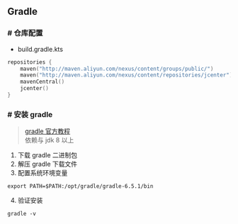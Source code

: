 ## Gradle
### # 仓库配置
- build.gradle.kts
```kotlin
repositories {
    maven("http://maven.aliyun.com/nexus/content/groups/public/")
    maven("http://maven.aliyun.com/nexus/content/repositories/jcenter")
    mavenCentral()
    jcenter()
}
```
### # 安装 gradle
> [gradle 官方教程](https://docs.gradle.org/current/userguide/installation.html)  
> 依赖与 jdk 8 以上
1. 下载 gradle 二进制包
2. 解压 gradle 下载文件
3. 配置系统环境变量
```
export PATH=$PATH:/opt/gradle/gradle-6.5.1/bin
```
4. 验证安装
```
gradle -v
```